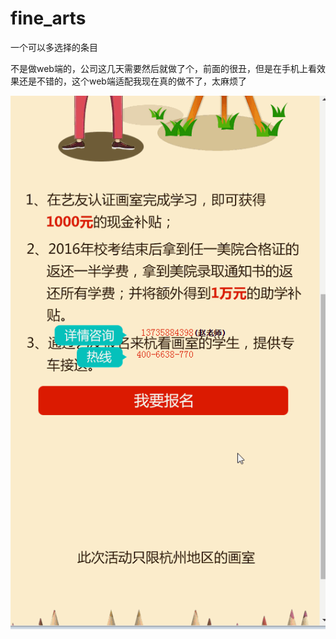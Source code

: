 # fine_arts
一个可以多选择的条目

不是做web端的，公司这几天需要然后就做了个，前面的很丑，但是在手机上看效果还是不错的，这个web端适配我现在真的做不了，太麻烦了

![样式](https://github.com/xiaoxiaoying/fine_arts/blob/master/dfg.gif)

